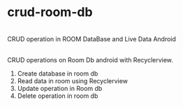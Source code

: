 # crud-room-db
<br>
CRUD operation in ROOM DataBase and Live Data Android
<br>
<br>

CRUD operations on Room Db android with Recyclerview.
<br>

1. Create database in room db 
2. Read data in room using Recyclerview
3. Update operation in Room db 
4. Delete operation in room db






